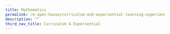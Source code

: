 ```yaml
---
title: Mathematics
permalink: /e-open-house/curriculum-and-experiential-learning-experience/mathematics
description: ""
third_nav_title: Curriculum & Experiential
---
```

